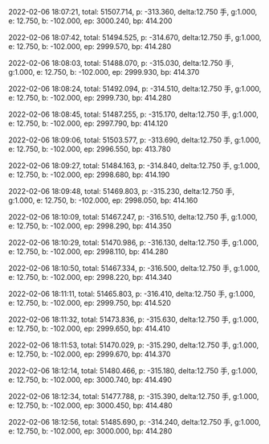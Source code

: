 2022-02-06 18:07:21, total: 51507.714, p: -313.360, delta:12.750 手, g:1.000, e: 12.750, b: -102.000, ep: 3000.240, bp: 414.200

2022-02-06 18:07:42, total: 51494.525, p: -314.670, delta:12.750 手, g:1.000, e: 12.750, b: -102.000, ep: 2999.570, bp: 414.280

2022-02-06 18:08:03, total: 51488.070, p: -315.030, delta:12.750 手, g:1.000, e: 12.750, b: -102.000, ep: 2999.930, bp: 414.370

2022-02-06 18:08:24, total: 51492.094, p: -314.510, delta:12.750 手, g:1.000, e: 12.750, b: -102.000, ep: 2999.730, bp: 414.280

2022-02-06 18:08:45, total: 51487.255, p: -315.170, delta:12.750 手, g:1.000, e: 12.750, b: -102.000, ep: 2997.790, bp: 414.120

2022-02-06 18:09:06, total: 51503.577, p: -313.690, delta:12.750 手, g:1.000, e: 12.750, b: -102.000, ep: 2996.550, bp: 413.780

2022-02-06 18:09:27, total: 51484.163, p: -314.840, delta:12.750 手, g:1.000, e: 12.750, b: -102.000, ep: 2998.680, bp: 414.190

2022-02-06 18:09:48, total: 51469.803, p: -315.230, delta:12.750 手, g:1.000, e: 12.750, b: -102.000, ep: 2998.050, bp: 414.160

2022-02-06 18:10:09, total: 51467.247, p: -316.510, delta:12.750 手, g:1.000, e: 12.750, b: -102.000, ep: 2998.290, bp: 414.350

2022-02-06 18:10:29, total: 51470.986, p: -316.130, delta:12.750 手, g:1.000, e: 12.750, b: -102.000, ep: 2998.110, bp: 414.280

2022-02-06 18:10:50, total: 51467.334, p: -316.500, delta:12.750 手, g:1.000, e: 12.750, b: -102.000, ep: 2998.220, bp: 414.340

2022-02-06 18:11:11, total: 51465.803, p: -316.410, delta:12.750 手, g:1.000, e: 12.750, b: -102.000, ep: 2999.750, bp: 414.520

2022-02-06 18:11:32, total: 51473.836, p: -315.630, delta:12.750 手, g:1.000, e: 12.750, b: -102.000, ep: 2999.650, bp: 414.410

2022-02-06 18:11:53, total: 51470.029, p: -315.290, delta:12.750 手, g:1.000, e: 12.750, b: -102.000, ep: 2999.670, bp: 414.370

2022-02-06 18:12:14, total: 51480.466, p: -315.180, delta:12.750 手, g:1.000, e: 12.750, b: -102.000, ep: 3000.740, bp: 414.490

2022-02-06 18:12:34, total: 51477.788, p: -315.390, delta:12.750 手, g:1.000, e: 12.750, b: -102.000, ep: 3000.450, bp: 414.480

2022-02-06 18:12:56, total: 51485.690, p: -314.240, delta:12.750 手, g:1.000, e: 12.750, b: -102.000, ep: 3000.000, bp: 414.280